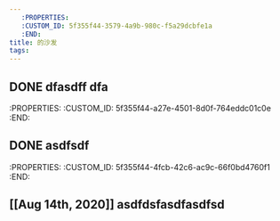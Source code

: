 ```yaml
---
   :PROPERTIES:
   :CUSTOM_ID: 5f355f44-3579-4a9b-980c-f5a29dcbfe1a
   :END:
title: 的沙发
tags:
---
```

## DONE dfasdff dfa
   :PROPERTIES:
   :CUSTOM_ID: 5f355f44-a27e-4501-8d0f-764eddc01c0e
   :END:
## DONE asdfsdf
   :PROPERTIES:
   :CUSTOM_ID: 5f355f44-4fcb-42c6-ac9c-66f0bd4760f1
   :END:
## [[Aug 14th, 2020]] asdfdsfasdfasdfsd
##
